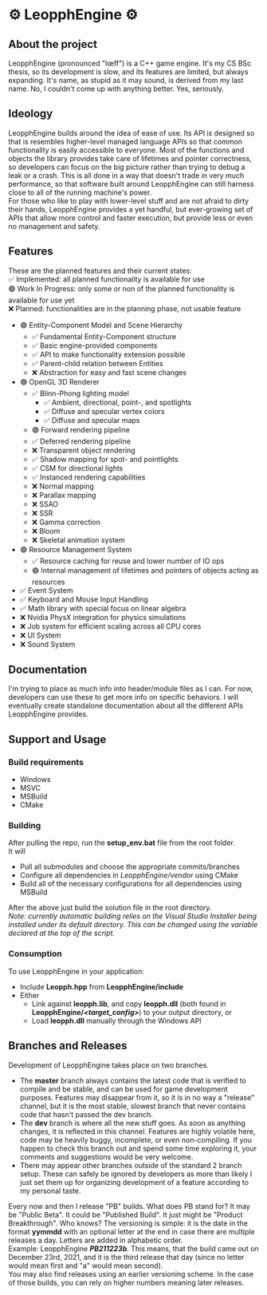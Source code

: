 # ⚙ LeopphEngine ⚙

## About the project
LeopphEngine (pronounced "lœff") is a C++ game engine. It's my CS BSc thesis, so its development is slow, and its features are limited, but always expanding. It's name, as stupid as it may sound, is derived from my last name. No, I couldn't come up with anything better. Yes, seriously.

## Ideology
LeopphEngine builds around the idea of ease of use. Its API is designed so that is resembles higher-level managed language APIs so that common functionality is easily accessible to everyone. Most of the functions and objects the library provides take care of lifetimes and pointer correctness, so developers can focus on the big picture rather than trying to debug a leak or a crash. This is all done in a way that doesn't trade in very much performance, so that software built around LeopphEngine can still harness close to all of the running machine's power.  
For those who like to play with lower-level stuff and are not afraid to dirty their hands, LeopphEngine provides a yet handful, but ever-growing set of APIs that allow more control and faster execution, but provide less or even no management and safety.

## Features
These are the planned features and their current states:  
✅ Implemented: all planned functionality is available for use  
🟣 Work In Progress: only some or non of the planned functionality is available for use yet  
❌ Planned: functionalities are in the planning phase, not usable feature
- 🟣 Entity-Component Model and Scene Hierarchy
  - ✅ Fundamental Entity-Component structure
  - ✅ Basic engine-provided components
  - ✅ API to make functionality extension possible
  - ✅ Parent-child relation between Entities
  - ❌ Abstraction for easy and fast scene changes
- 🟣 OpenGL 3D Renderer
  - ✅ Blinn-Phong lighting model
    - ✅ Ambient, directional, point-, and spotlights
    - ✅ Diffuse and specular vertex colors
    - ✅ Diffuse and specular maps
  - 🟣 Forward rendering pipeline
  - ✅ Deferred rendering pipeline
  - ❌ Transparent object rendering
  - ✅ Shadow mapping for spot- and pointlights
  - ✅ CSM for directional lights
  - ✅ Instanced rendering capabilities
  - ❌ Normal mapping
  - ❌ Parallax mapping
  - ❌ SSAO
  - ❌ SSR
  - ❌ Gamma correction
  - ❌ Bloom
  - ❌ Skeletal animation system
- 🟣 Resource Management System
  - ✅ Resource caching for reuse and lower number of IO ops
  - 🟣 Internal management of lifetimes and pointers of objects acting as resources
- ✅ Event System
- ✅ Keyboard and Mouse Input Handling
- ✅ Math library with special focus on linear algebra
- ❌ Nvidia PhysX integration for physics simulations
- ❌ Job system for efficient scaling across all CPU cores
- ❌ UI System
- ❌ Sound System

## Documentation
I'm trying to place as much info into header/module files as I can. For now, developers can use these to get more info on specific behaviors. I will eventually create standalone documentation about all the different APIs LeopphEngine provides.

## Support and Usage
### Build requirements
- Windows
- MSVC
- MSBuild
- CMake
### Building
After pulling the repo, run the **setup_env.bat** file from the root folder.  
It will
- Pull all submodules and choose the appropriate commits/branches
- Configure all dependencies in *LeopphEngine/vendor* using CMake
- Build all of the necessary configurations for all dependencies using MSBuild

After the above just build the solution file in the root directory.  
*Note: currently automatic building relies on the Visual Studio Installer being installed under its default directory. This can be changed using the variable declared at the top of the script.*
### Consumption
To use LeopphEngine in your application:
- Include **Leopph.hpp** from **LeopphEngine/include**
- Either
  - Link against **leopph.lib**, and copy **leopph.dll** (both found in **LeopphEngine/*<target_config>***) to your output directory, or
  - Load **leopph.dll** manually through the Windows API

## Branches and Releases
Development of LeopphEngine takes place on two branches.  
- The **master** branch always contains the latest code that is verified to compile and be stable, and can be used for game development purposes. Features may disappear from it, so it is in no way a "release" channel, but it is the most stable, slowest branch that never contains code that hasn't passed the dev branch.  
- The **dev** branch is where all the new stuff goes. As soon as anything changes, it is reflected in this channel. Features are highly volatile here, code may be heavily buggy, incomplete, or even non-compiling. If you happen to check this branch out and spend some time exploring it, your comments and suggestions would be very welcome.
- There may appear other branches outside of the standard 2 branch setup. These can safely be ignored by developers as more than likely I just set them up for organizing development of a feature according to my personal taste.  

Every now and then I release "PB" builds. What does PB stand for? It may be "Public Beta". It could be "Published Build". It just might be "Product Breakthrough". Who knows? The versioning is simple: it is the date in the format **yymmdd** with an optional letter at the end in case there are multiple releases a day. Letters are added in alphabetic order.  
Example: LeopphEngine ***PB211223b***. This means, that the build came out on December 23rd, 2021, and it is the third release that day (since no letter would mean first and "a" would mean second).  
You may also find releases using an earlier versioning scheme. In the case of those builds, you can rely on higher numbers meaning later releases.